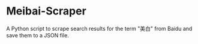 # Meibai-Scraper
A Python script to scrape search results for the term "美白" from Baidu and save them to a JSON file.
